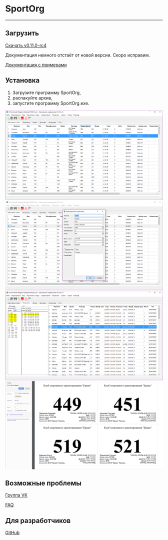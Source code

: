 # SportOrg

___

## Загрузить

[Скачать v0.11.0-rc4](https://goo.gl/xwX1YF)

Документация немного отстаёт от новой версии. Скоро исправим.

[Документация c примерами](//sportorg.o-ural.ru/data/docs180125.zip)

## Установка

1. Загрузите программу SportOrg,
1. распакуйте архив,
1. запустите программу SportOrg.exe.

![Mainwindow sportorg](img/mainwindow.png)
![Dialogedit sportorg](img/dialogedit.png)
![Result sportorg](img/result.png)
![Bibprintout sportorg](img/bibprintout.png)

## Возможные проблемы

[Группа VK](https://vk.com/sportorgpro)

[FAQ](faq/index.md)

## Для разработчиков

[GitHub](https://sportorg.github.io/pysport/)
